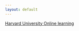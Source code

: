 ```yaml
---
layout: default
---
```

[Harvard University Online learning](http://online-learning.harvard.edu/courses?sort_by=date_added&category%5B%5D=3)  
